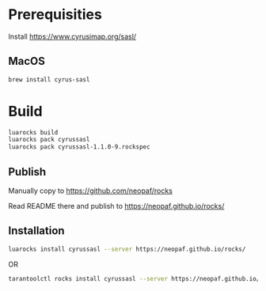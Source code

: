 # Prerequisities

Install https://www.cyrusimap.org/sasl/

## MacOS

```bash
brew install cyrus-sasl
```

# Build

```bash
luarocks build
luarocks pack cyrussasl
luarocks pack cyrussasl-1.1.0-9.rockspec
```

## Publish

Manually copy to
https://github.com/neopaf/rocks

Read README there and publish to
https://neopaf.github.io/rocks/

## Installation

```bash
luarocks install cyrussasl --server https://neopaf.github.io/rocks/
```

OR

```bash
tarantoolctl rocks install cyrussasl --server https://neopaf.github.io/rocks/
```

